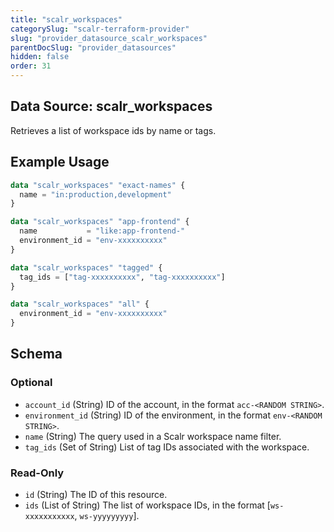 ```yaml
---
title: "scalr_workspaces"
categorySlug: "scalr-terraform-provider"
slug: "provider_datasource_scalr_workspaces"
parentDocSlug: "provider_datasources"
hidden: false
order: 31
---
```

## Data Source: scalr_workspaces

Retrieves a list of workspace ids by name or tags.

## Example Usage

```terraform
data "scalr_workspaces" "exact-names" {
  name = "in:production,development"
}

data "scalr_workspaces" "app-frontend" {
  name           = "like:app-frontend-"
  environment_id = "env-xxxxxxxxxx"
}

data "scalr_workspaces" "tagged" {
  tag_ids = ["tag-xxxxxxxxxx", "tag-xxxxxxxxxx"]
}

data "scalr_workspaces" "all" {
  environment_id = "env-xxxxxxxxxx"
}
```

<!-- schema generated by tfplugindocs -->
## Schema

### Optional

- `account_id` (String) ID of the account, in the format `acc-<RANDOM STRING>`.
- `environment_id` (String) ID of the environment, in the format `env-<RANDOM STRING>`.
- `name` (String) The query used in a Scalr workspace name filter.
- `tag_ids` (Set of String) List of tag IDs associated with the workspace.

### Read-Only

- `id` (String) The ID of this resource.
- `ids` (List of String) The list of workspace IDs, in the format [`ws-xxxxxxxxxxx`, `ws-yyyyyyyyy`].
